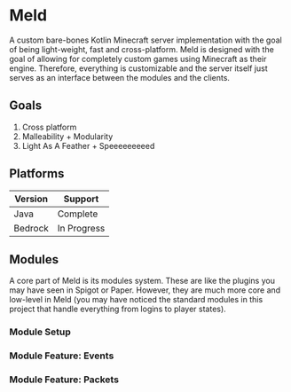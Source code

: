 # Meld
A custom bare-bones Kotlin Minecraft server implementation with the goal of being light-weight, fast and 
cross-platform.  Meld is designed with the goal of allowing for completely custom games using Minecraft as their 
engine.  Therefore, everything is customizable and the server itself just serves as an interface between the modules 
and the clients.

## Goals
1. Cross platform
2. Malleability + Modularity
3. Light As A Feather + Speeeeeeeeed

## Platforms
| Version | Support      |
|---------|--------------|
| Java    | Complete     |
| Bedrock | In Progress  |

## Modules
A core part of Meld is its modules system.  These are like the plugins you may have seen in Spigot or Paper.  However,
they are much more core and low-level in Meld (you may have noticed the standard modules in this project that handle 
everything from logins to player states).

### Module Setup

### Module Feature: Events

### Module Feature: Packets
